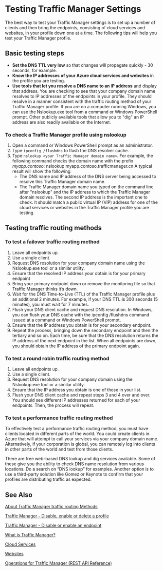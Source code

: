 <properties 
   pageTitle="Testing Traffic Manager Settings | Windows Azure"
   description="This article will help you test Traffic Manager settings"
   services="traffic-manager"
   documentationCenter=""
   authors="joaoma"
   manager="adinah"
   editor="tysonn" />
<tags 
   ms.service="traffic-manager"
   ms.devlang="na"
   ms.topic="article"
   ms.tgt_pltfrm="na"
   ms.workload="infrastructure-services"
   ms.date="08/19/2015"
   ms.author="joaoma" />

# Testing Traffic Manager Settings

The best way to test your Traffic Manager settings is to set up a number of clients and then bring the endpoints, consisting of cloud services and websites, in your profile down one at a time. The following tips will help you test your Traffic Manager profile.

## Basic testing steps

- **Set the DNS TTL very low** so that changes will propagate quickly - 30 seconds, for example.
- **Know the IP addresses of your Azure cloud services and websites** in the profile you are testing.
- **Use tools that let you resolve a DNS name to an IP address** and display that address. You are checking to see that your company domain name resolves to IP addresses of the endpoints in your profile. They should resolve in a manner consistent with the traffic routing method of your Traffic Manager profile. If you are on a computer running Windows, you can use the Nslookup.exe tool from a command or Windows PowerShell prompt. Other publicly available tools that allow you to "dig" an IP address are also readily available on the Internet.

### To check a Traffic Manager profile using nslookup

1. Open a command or Windows PowerShell prompt as an administrator.
2. Type `ipconfig /flushdns` to flush the DNS resolver cache.
3. Type `nslookup <your Traffic Manager domain name>`. For example, the following command checks the domain name with the prefix *myapp.contoso*:
    nslookup myapp.contoso.trafficmanager.cn
   A typical result will show the following:
   - The DNS name and IP address of the DNS server being accessed to resolve this Traffic Manager domain name.
   - The Traffic Manager domain name you typed on the command line after "nslookup" and the IP address to which the Traffic Manager domain resolves. The second IP address is the important one to check. It should match a public virtual IP (VIP) address for one of the cloud services or websites in the Traffic Manager profile you are testing.

## Testing traffic routing methods

### To test a failover traffic routing method

1. Leave all endpoints up.
2. Use a single client.
3. Request DNS resolution for your company domain name using the Nslookup.exe tool or a similar utility.
4. Ensure that the resolved IP address your obtain is for your primary endpoint
5. Bring your primary endpoint down or remove the monitoring file so that Traffic Manager thinks it’s down.
6. Wait for the DNS Time-to-Live (TTL) of the Traffic Manager profile plus an additional 2 minutes. For example, if your DNS TTL is 300 seconds (5 minutes), you must wait for 7 minutes.
7. Flush your DNS client cache and request DNS resolution. In Windows, you can flush your DNS cache with the ipconfig /flushdns command issued at a command or Windows PowerShell prompt.
8. Ensure that the IP address you obtain is for your secondary endpoint.
9. Repeat the process, bringing down the secondary endpoint and then the tertiary and so on. Each time, be sure that the DNS resolution returns the IP address of the next endpoint in the list. When all endpoints are down, you should obtain the IP address of the primary endpoint again.

### To test a round robin traffic routing method

1. Leave all endpoints up.
2. Use a single client.
3. Request DNS resolution for your company domain using the Nslookup.exe tool or a similar utility.
4. Ensure that the IP address you obtain is one of those in your list.
5. Flush your DNS client cache and repeat steps 3 and 4 over and over. You should see different IP addresses returned for each of your endpoints. Then, the process will repeat.

### To test a performance traffic routing method

To effectively test a performance traffic routing method, you must have clients located in different parts of the world. You could create clients in Azure that will attempt to call your services via your company domain name. Alternatively, if your corporation is global, you can remotely log into clients in other parts of the world and test from those clients.

There are free web-based DNS lookup and dig services available. Some of these give you the ability to check DNS name resolution from various locations. Do a search on “DNS lookup” for examples. Another option is to use a third-party solution like Gomez or Keynote to confirm that your profiles are distributing traffic as expected.

## See Also

[About Traffic Manager traffic routing Methods](traffic-manager-load-balancing-methods)

[Traffic Manager - Disable, enable or delete a profile](disable-enable-or-delete-a-profile)

[Traffic Manager - Disable or enable an endpoint](disable-or-enable-an-endpoint)

[What is Traffic Manager?](traffic-manager-overview)

[Cloud Services](https://msdn.microsoft.com/zh-CN/library/jj155995.aspx)

[Websites](/home/features/web-site/)

[Operations for Traffic Manager (REST API Reference)](https://msdn.microsoft.com/zh-cn/library/hh758255.aspx)

 